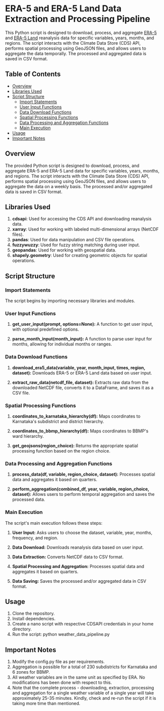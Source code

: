 # ERA-5 and ERA-5 Land Data Extraction and Processing Pipeline

This Python script is designed to download, process, and aggregate [ERA-5]([url](https://cds.climate.copernicus.eu/cdsapp#!/dataset/reanalysis-era5-single-levels)) and [ERA-5 Land]([url](https://cds.climate.copernicus.eu/cdsapp#!/dataset/reanalysis-era5-land?tab=overview)) reanalysis data for specific variables, years, months, and regions. The script interacts with the Climate Data Store (CDS) API, performs spatial processing using GeoJSON files, and allows users to aggregate the data temporally. The processed and aggregated data is saved in CSV format.

## Table of Contents

- [Overview](#overview)
- [Libraries Used](#libraries-used)
- [Script Structure](#script-structure)
  - [Import Statements](#import-statements)
  - [User Input Functions](#user-input-functions)
  - [Data Download Functions](#data-download-functions)
  - [Spatial Processing Functions](#spatial-processing-functions)
  - [Data Processing and Aggregation Functions](#data-processing-and-aggregation-functions)
  - [Main Execution](#main-execution)
- [Usage](#usage)
- [Important Notes](#important-notes)

## Overview

The provided Python script is designed to download, process, and aggregate ERA-5 and ERA-5 Land data for specific variables, years, months, and regions. The script interacts with the Climate Data Store (CDS) API, performs spatial processing using GeoJSON files, and allows users to aggregate the data on a weekly basis. The processed and/or aggregated data is saved in CSV format.

## Libraries Used

1. **cdsapi**: Used for accessing the CDS API and downloading reanalysis data.
2. **xarray**: Used for working with labeled multi-dimensional arrays (NetCDF files).
3. **pandas**: Used for data manipulation and CSV file operations.
4. **fuzzywuzzy**: Used for fuzzy string matching during user input.
5. **geopandas**: Used for working with geospatial data.
6. **shapely.geometry**: Used for creating geometric objects for spatial operations.

## Script Structure

### Import Statements

The script begins by importing necessary libraries and modules. 

### User Input Functions

1. **get_user_input(prompt, options=None):** A function to get user input, with optional predefined options.

2. **parse_month_input(month_input):** A function to parse user input for months, allowing for individual months or ranges.

### Data Download Functions

1. **download_era5_data(variable, year, month_input, times, region, dataset):** Downloads ERA-5 or ERA-5 Land data based on user input.

2. **extract_raw_data(netcdf_file, dataset):** Extracts raw data from the downloaded NetCDF file, converts it to a DataFrame, and saves it as a CSV file.

### Spatial Processing Functions

1. **coordinates_to_karnataka_hierarchy(df):** Maps coordinates to Karnataka's subdistrict and district hierarchy.

2. **coordinates_to_bbmp_hierarchy(df):** Maps coordinates to BBMP's ward hierarchy.

3. **get_geojsons(region_choice):** Returns the appropriate spatial processing function based on the region choice.

### Data Processing and Aggregation Functions

1. **process_data(df, variable, region_choice, dataset):** Processes spatial data and aggregates it based on quarters.

2. **perform_aggregation(combined_df, year, variable, region_choice, dataset):** Allows users to perform temporal aggregation and saves the processed data.

### Main Execution

The script's main execution follows these steps:

1. **User Input:** Asks users to choose the dataset, variable, year, months, frequency, and region.

2. **Data Download:** Downloads reanalysis data based on user input.

3. **Data Extraction:** Converts NetCDF data to CSV format.

4. **Spatial Processing and Aggregation:** Processes spatial data and aggregates it based on quarters.

5. **Data Saving:** Saves the processed and/or aggregated data in CSV format.

## Usage

1. Clone the repository.
2. Install dependencies.
3. Create a nano script with respective CDSAPI credentials in your home directory.
4. Run the script: python weather_data_pipeline.py

## Important Notes

1. Modify the config.py file as per requirements.
2. Aggregation is possible for a total of 230 subdistricts for Karnataka and 6 zones for BBMP.
3. All weather variables are in the same unit as specified by ERA. No modifications has been done with respect to this.
4. Note that the complete process - downloading, extraction, processing and aggregation for a single weather variable of a single year will take approximately 25-35 minutes. Kindly, check and re-run the script if it is taking more time than mentioned.
